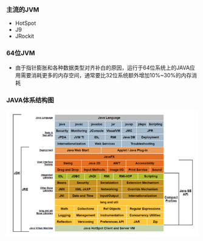 ### 主流的JVM  ###

* HotSpot
* J9
* JRockit

### 64位JVM  ###

* 由于指针膨胀和各种数据类型对齐补白的原因，运行于64位系统上的JAVA应用需要消耗更多的内存空间，通常要比32位系统额外增加10%~30%的内存消耗

### JAVA体系结构图 ###



![](/assets/201707272228.png)


